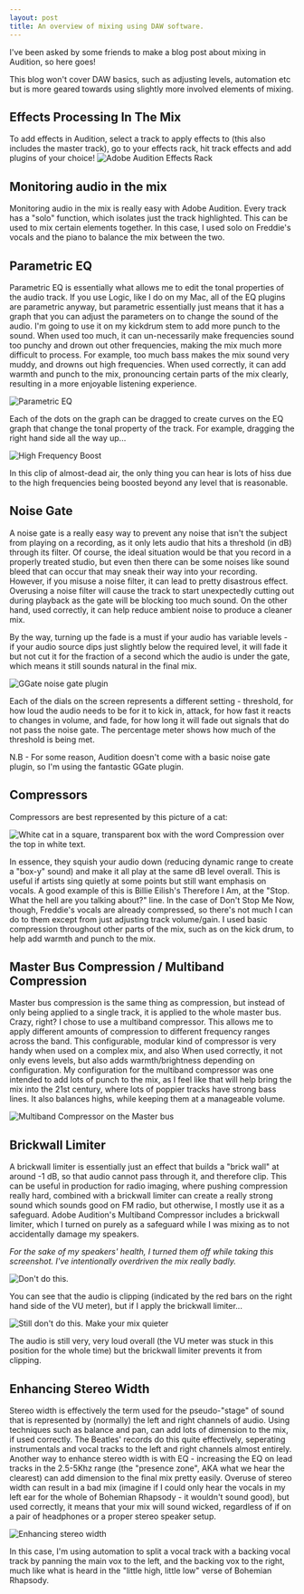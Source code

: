 ```yaml
---
layout: post
title: An overview of mixing using DAW software.
---
```


I've been asked by some friends to make a blog post about mixing in Audition, so here goes!

This blog won't cover DAW basics, such as adjusting levels, automation etc but is more geared towards using slightly more involved elements of mixing.

## Effects Processing In The Mix

To add effects in Audition, select a track to apply effects to (this also includes the master track), go to your effects rack, hit track effects and add plugins of your choice!
![Adobe Audition Effects Rack](https://toaster.sh/i/6yyo.png)

## Monitoring audio in the mix

Monitoring audio in the mix is really easy with Adobe Audition. Every track has a "solo" function, which isolates just the track highlighted. This can be used to mix certain elements together. In this case, I used solo on Freddie's vocals and the piano to balance the mix between the two.

## Parametric EQ

Parametric EQ is essentially what allows me to edit the tonal properties of the audio track. If you use Logic, like I do on my Mac, all of the EQ plugins are parametric anyway, but parametric essentially just means that it has a graph that you can adjust the parameters on to change the sound of the audio. I'm going to use it on my kickdrum stem to add more punch to the sound.
When used too much, it can un-necessarily make frequencies sound too punchy and drown out other frequencies, making the mix much more difficult to process. For example, too much bass makes the mix sound very muddy, and drowns out high frequencies. When used correctly, it can add warmth and punch to the mix, pronouncing certain parts of the mix clearly, resulting in a more enjoyable listening experience.

![Parametric EQ](https://toaster.sh/i/a1bk.png)

Each of the dots on the graph can be dragged to create curves on the EQ graph that change the tonal property of the track. For example, dragging the right hand side all the way up...

![High Frequency Boost](https://toaster.sh/i/97ko.png)

In this clip of almost-dead air, the only thing you can hear is lots of hiss due to the high frequencies being boosted beyond any level that is reasonable.

## Noise Gate

A noise gate is a really easy way to prevent any noise that isn't the subject from playing on a recording, as it only lets audio that hits a threshold (in dB) through its filter. Of course, the ideal situation would be that you record in a properly treated studio, but even then there can be some noises like sound bleed that can occur that may sneak their way into your recording.
However, if you misuse a noise filter, it can lead to pretty disastrous effect. Overusing a noise filter will cause the track to start unexpectedly cutting out during playback as the gate will be blocking too much sound. On the other hand, used correctly, it can help reduce ambient noise to produce a cleaner mix.

By the way, turning up the fade is a must if your audio has variable levels - if your audio source dips just slightly below the required level, it will fade it but not cut it for the fraction of a second which the audio is under the gate, which means it still sounds natural in the final mix.

![GGate noise gate plugin](https://toaster.sh/i/z9h2.png)

Each of the dials on the screen represents a different setting - threshold, for how loud the audio needs to be for it to kick in, attack, for how fast it reacts to changes in volume, and fade, for how long it will fade out signals that do not pass the noise gate. The percentage meter shows how much of the threshold is being met.

N.B - For some reason, Audition doesn't come with a basic noise gate plugin, so I'm using the fantastic GGate plugin.

## Compressors

Compressors are best represented by this picture of a cat:

![White cat in a square, transparent box with the word Compression over the top in white text.](https://toaster.sh/i/jwn2.png)

In essence, they squish your audio down (reducing dynamic range to create a "box-y" sound) and make it all play at the same dB level overall. This is useful if artists sing quietly at some points but still want emphasis on vocals. A good example of this is Billie Eilish's Therefore I Am, at the "Stop. What the hell are you talking about?" line. In the case of Don't Stop Me Now, though, Freddie's vocals are already compressed, so there's not much I can do to them except from just adjusting track volume/gain. I used basic compression throughout other parts of the mix, such as on the kick drum, to help add warmth and punch to the mix.

## Master Bus Compression / Multiband Compression

Master bus compression is the same thing as compression, but instead of only being applied to a single track, it is applied to the whole master bus. Crazy, right? I chose to use a multiband compressor. This allows me to apply different amounts of compression to different frequency ranges across the band. This configurable, modular kind of compressor is very handy when used on a complex mix, and also  When used correctly, it not only evens levels, but also adds warmth/brightness depending on configuration. My configuration for the multiband compressor was one intended to add lots of punch to the mix, as I feel like that will help bring the mix into the 21st century, where lots of poppier tracks have strong bass lines. It also balances highs, while keeping them at a manageable volume.

![Multiband Compressor on the Master bus](https://toaster.sh/i/6r4y.png)

## Brickwall Limiter

A brickwall limiter is essentially just an effect that builds a "brick wall" at around -1 dB, so that audio cannot pass through it, and therefore clip. This can be useful in production for radio imaging, where pushing compression really hard, combined with a brickwall limiter can create a really strong sound which sounds good on FM radio, but otherwise, I mostly use it as a safeguard. Adobe Audition's Multiband Compressor includes a brickwall limiter, which I turned on purely as a safeguard while I was mixing as to not accidentally damage my speakers.

*For the sake of my speakers' health, I turned them off while taking this screenshot. I've intentionally overdriven the mix really badly.*

![Don't do this.](https://toaster.sh/i/ycfk.png) 

You can see that the audio is clipping (indicated by the red bars on the right hand side of the VU meter), but if I apply the brickwall limiter...

![Still don't do this. Make your mix quieter](https://toaster.sh/i/ssyj.png)

The audio is still very, very loud overall (the VU meter was stuck in this position for the whole time) but the brickwall limiter prevents it from clipping.

## Enhancing Stereo Width

Stereo width is effectively the term used for the pseudo-"stage" of sound that is represented by (normally) the left and right channels of audio. Using techniques such as balance and pan, can add lots of dimension to the mix, if used correctly. The Beatles' records do this quite effectively, seperating instrumentals and vocal tracks to the left and right channels almost entirely. Another way to enhance stereo width is with EQ - increasing the EQ on lead tracks in the 2.5-5Khz range (the "presence zone", AKA what we hear the clearest) can add dimension to the final mix pretty easily. Overuse of stereo width can result in a bad mix (imagine if I could only hear the vocals in my left ear for the whole of Bohemian Rhapsody - it wouldn't sound good), but used correctly, it means that your mix will sound wicked, regardless of if on a pair of headphones or a proper stereo speaker setup.

![Enhancing stereo width](https://toaster.sh/i/krmf.png)

In this case, I'm using automation to split a vocal track with a backing vocal track by panning the main vox to the left, and the backing vox to the right, much like what is heard in the "little high, little low" verse of Bohemian Rhapsody.
